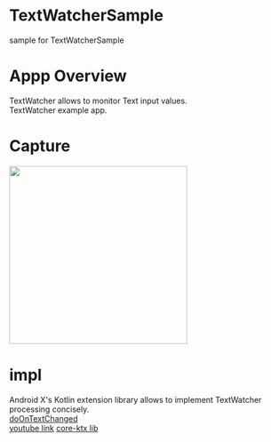# TextWatcherSample
sample for TextWatcherSample

# Appp Overview
TextWatcher allows to monitor Text input values.<br>
TextWatcher example app.<br>

# Capture
<img src="https://user-images.githubusercontent.com/16476224/106349239-d7bbcb00-630f-11eb-8872-464cc88a0937.gif" width="320" />

# impl

Android X's Kotlin extension library allows to implement TextWatcher processing concisely.<br>
[doOnTextChanged](https://developer.android.com/reference/kotlin/androidx/core/widget/package-summary#doontextchanged)<br>
[youtube link](https://youtu.be/nKzvYBMdm54?t=168)
[core-ktx lib](https://developer.android.com/jetpack/androidx/releases/core?hl=ja#declaring_dependencies)
